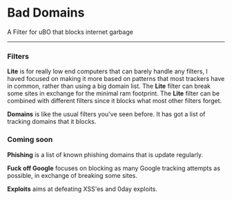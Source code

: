 # Bad Domains
A Filter for uBO that blocks internet garbage

___

### Filters

**Lite** is for really low end computers that can barely handle any filters, I haved focused on making it more based on patterns that most trackers have in common, rather than using a big domain list.
The **Lite** filter can break some sites in exchange for the minimal ram footprint.
The **Lite** filter can be combined with different filters since it blocks what most other filters forget.

**Domains** is like the usual filters you've seen before. It has got a list of tracking domains that it blocks.

### Coming soon

**Phishing** is a list of known phishing domains that is update regularly.

**Fuck off Google** focuses on blocking as many Google tracking attempts as possible, in exchange of breaking some sites.

**Exploits** aims at defeating XSS'es and 0day exploits.
